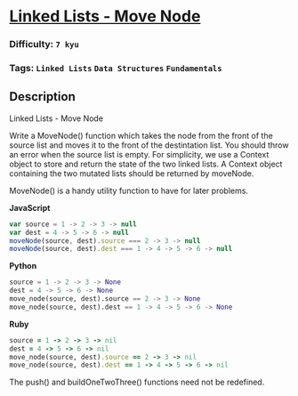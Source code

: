 # [Linked Lists - Move Node](https://www.codewars.com/kata/55da347204760ba494000038)

### Difficulty: `7 kyu`

### Tags: `Linked Lists` `Data Structures` `Fundamentals`

## Description

Linked Lists - Move Node

Write a MoveNode() function which takes the node from the front of the source list and moves it to the front of the destintation list. You should throw an error when the source list is empty. For simplicity, we use a Context object to store and return the state of the two linked lists. A Context object containing the two mutated lists should be returned by moveNode.

MoveNode() is a handy utility function to have for later problems.

**JavaScript**

```js
var source = 1 -> 2 -> 3 -> null
var dest = 4 -> 5 -> 6 -> null
moveNode(source, dest).source === 2 -> 3 -> null
moveNode(source, dest).dest === 1 -> 4 -> 5 -> 6 -> null
```

**Python**

```py
source = 1 -> 2 -> 3 -> None
dest = 4 -> 5 -> 6 -> None
move_node(source, dest).source == 2 -> 3 -> None
move_node(source, dest).dest == 1 -> 4 -> 5 -> 6 -> None
```

**Ruby**

```rb
source = 1 -> 2 -> 3 -> nil
dest = 4 -> 5 -> 6 -> nil
move_node(source, dest).source == 2 -> 3 -> nil
move_node(source, dest).dest == 1 -> 4 -> 5 -> 6 -> nil
```

The push() and buildOneTwoThree() functions need not be redefined.